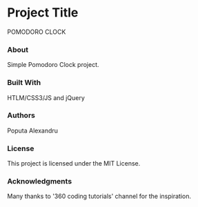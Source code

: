 # Project Title
POMODORO CLOCK

### About
Simple Pomodoro Clock project.
### Built With
HTLM/CSS3/JS and jQuery

### Authors
Poputa Alexandru

### License
This project is licensed under the MIT License.

### Acknowledgments
Many thanks to '360 coding tutorials' channel for the inspiration.
